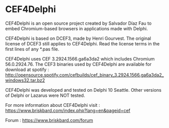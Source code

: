 # CEF4Delphi
CEF4Delphi is an open source project created by Salvador Díaz Fau to embed Chromium-based browsers in applications made with Delphi.

CEF4Delphi is based on DCEF3, made by Henri Gourvest. The original license of DCEF3 still applies to CEF4Delphi. Read the license terms in the first lines of any *.pas file.

CEF4Delphi uses CEF 3.2924.1566.ga6a3da2 which includes Chromium 56.0.2924.76. 
The CEF3 binaries used by CEF4Delphi are available for download at spotify :
  http://opensource.spotify.com/cefbuilds/cef_binary_3.2924.1566.ga6a3da2_windows32.tar.bz2

CEF4Delphi was developed and tested on Delphi 10 Seattle. Other versions of Delphi or Lazarus were NOT tested.

For more information about CEF4Delphi visit : 
  https://www.briskbard.com/index.php?lang=en&pageid=cef

Forum :
  https://www.briskbard.com/forum
